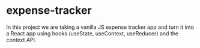 # expense-tracker
In this project we are taking a vanilla JS expense tracker app and turn it into a React app using hooks (useState, useContext, useReducer) and the context API.
